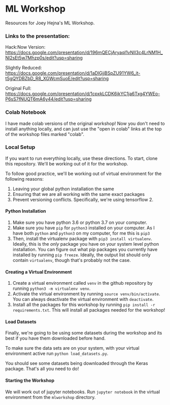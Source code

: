 # ML Workshop
Resources for Joey Hejna's ML Workshop.

### Links to the presentation:
Hack:Now Version: https://docs.google.com/presentation/d/196mQECjAryaqI1vNII3c4LrNM1H_Nl2sEt5w7Mhzp0s/edit?usp=sharing

Slightly Reduced: https://docs.google.com/presentation/d/1aDlGjjBSpZU91YW6_it-tSgQYDBZbD_R8_XGWcmSuoE/edit?usp=sharing

Original Full: https://docs.google.com/presentation/d/1cpxkLCDK6ikYC1ja6Txg4YWEo-P6sS7fNUQT6mA6y44/edit?usp=sharing

### Colab Notebook
I have made colab versions of the original workshop! Now you don't need to install anything locally, and can just use the "open in colab" links at the top of the workshop files marked "colab".


### Local Setup

If you want to run everything locally, use these directions. To start, clone this repository. We'll be working out of it for the workshop.

To follow good practice, we'll be working out of virtual environment for the following reasons:
1. Leaving your global python installation the same
2. Ensuring that we are all working with the same exact packages
3. Prevent versioning conflicts. Specifically, we're using tensorflow 2.

#### Python Installation
1. Make sure you have python 3.6 or python 3.7 on your computer.
2. Make sure you have `pip` for `python3` installed on your computer. As I have both `python` and `python3` on my computer, for me this is `pip3`
3. Then, install the virtualenv package with `pip3 install virtualenv`. Ideally, this is the _only_ package you have on your system level python installation. You can figure out what pip packages you currently have installed by running `pip freeze`. Ideally, the output list should only contain `virtualenv`, though that's probably not the case.


#### Creating a Virtual Environment
1. Create a virtual environment called `venv` in the github repository by running `python3 -m virtualenv venv`. 
2. Activate the virtual environment by running `source venv/bin/activate`. You can always deactivate the virtual environment with `deactivate`.
3. Install all the packages for this workshop by running `pip install -r requirements.txt`. This will install all packages needed for the workshop!


#### Load Datasets
Finally, we're going to be using some datasets during the workshop and its best if you have them downloaded before hand.

To make sure the data sets are on your system, with your virtual environment active run `python load_datasets.py`.

You should see some datasets being downloaded through the Keras package. That's all you need to do!

#### Starting the Workshop
We will work out of jupyter notebooks. Run `jupyter notebook` in the virtual environment from the `mlworkshop` directory.
